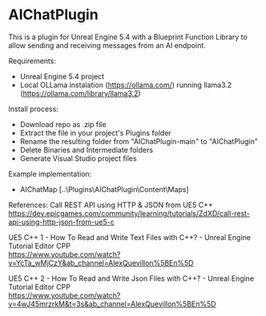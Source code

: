 # AIChatPlugin
 
This is a plugin for Unreal Engine 5.4 with a Blueprint Function Library to allow sending and receiving messages from an AI endpoint. 

Requirements:

- Unreal Engine 5.4 project
- Local OLLama instalation (https://ollama.com/) running llama3.2 (https://ollama.com/library/llama3.2)

Install process:
- Download repo as .zip file
- Extract the file in your project's Plugins folder
- Rename the resulting folder from "AIChatPlugin-main" to "AIChatPlugin"
- Delete Binaries and Intermediate folders
- Generate Visual Studio project files

Example implementation:
- AIChatMap [..\Plugins\AIChatPlugin\Content\Maps] 

References:
Call REST API using HTTP & JSON from UE5 C++  
https://dev.epicgames.com/community/learning/tutorials/ZdXD/call-rest-api-using-http-json-from-ue5-c

UE5 C++ 1 - How To Read and Write Text Files with C++? - Unreal Engine Tutorial Editor CPP  
https://www.youtube.com/watch?v=YcTa_wMjCzY&ab_channel=AlexQuevillon%5BEn%5D

UE5 C++ 2 - How To Read and Write Json Files with C++? - Unreal Engine Tutorial Editor CPP  
https://www.youtube.com/watch?v=4wJ45mrzrkM&t=3s&ab_channel=AlexQuevillon%5BEn%5D
